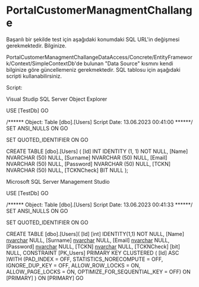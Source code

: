 # PortalCustomerManagmentChallange

Başarılı bir şekilde test için aşağıdaki konumdaki SQL URL'in değişmesi gerekmektedir. Bilginize.

PortalCustomerManagmentChallangeDataAccess/Concrete/EntityFramework/Context/SimpleContextDb'de bulunan "Data Source" kısmını kendi bilginize göre güncellemeniz gerekmektedir. SQL tablosu için aşağıdaki scripti kullanabilirsiniz.

Script:

Visual Studip SQL Server Object Explorer

USE [TestDb]
GO

/****** Object: Table [dbo].[Users] Script Date: 13.06.2023 00:41:00 ******/
SET ANSI_NULLS ON
GO

SET QUOTED_IDENTIFIER ON
GO

CREATE TABLE [dbo].[Users] (
    [Id]        INT           IDENTITY (1, 1) NOT NULL,
    [Name]      NVARCHAR (50) NULL,
    [Surname]   NVARCHAR (50) NULL,
    [Email]     NVARCHAR (50) NULL,
    [Password]  NVARCHAR (50) NULL,
    [TCKN]      NVARCHAR (50) NULL,
    [TCKNCheck] BIT           NULL
);



Microsoft SQL Server Management Studio

USE [TestDb]
GO

/****** Object:  Table [dbo].[Users]    Script Date: 13.06.2023 00:41:33 ******/
SET ANSI_NULLS ON
GO

SET QUOTED_IDENTIFIER ON
GO

CREATE TABLE [dbo].[Users](
	[Id] [int] IDENTITY(1,1) NOT NULL,
	[Name] [nvarchar](50) NULL,
	[Surname] [nvarchar](50) NULL,
	[Email] [nvarchar](50) NULL,
	[Password] [nvarchar](50) NULL,
	[TCKN] [nvarchar](50) NULL,
	[TCKNCheck] [bit] NULL,
 CONSTRAINT [PK_Users] PRIMARY KEY CLUSTERED 
(
	[Id] ASC
)WITH (PAD_INDEX = OFF, STATISTICS_NORECOMPUTE = OFF, IGNORE_DUP_KEY = OFF, ALLOW_ROW_LOCKS = ON, ALLOW_PAGE_LOCKS = ON, OPTIMIZE_FOR_SEQUENTIAL_KEY = OFF) ON [PRIMARY]
) ON [PRIMARY]
GO


